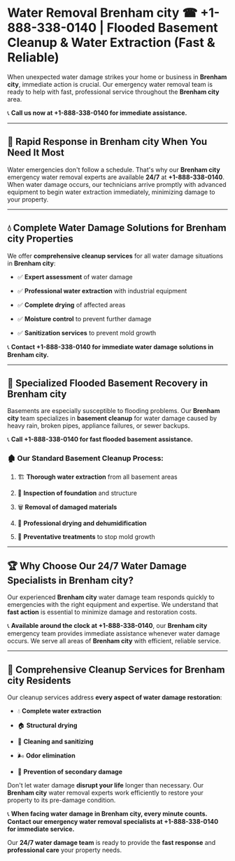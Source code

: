 # Water Removal Brenham city ☎ +1-888-338-0140 | Flooded Basement Cleanup & Water Extraction (Fast & Reliable)

When unexpected water damage strikes your home or business in **Brenham city**, immediate action is crucial. Our emergency water removal team is ready to help with fast, professional service throughout the **Brenham city** area. 

📞 **Call us now at +1-888-338-0140 for immediate assistance.**
---
## 🚀 Rapid Response in Brenham city When You Need It Most
Water emergencies don't follow a schedule. That's why our **Brenham city** emergency water removal experts are available **24/7** at **+1-888-338-0140**. When water damage occurs, our technicians arrive promptly with advanced equipment to begin water extraction immediately, minimizing damage to your property.
---
## 💧 Complete Water Damage Solutions for Brenham city Properties
We offer **comprehensive cleanup services** for all water damage situations in **Brenham city**:
- ✅ **Expert assessment** of water damage  
- ✅ **Professional water extraction** with industrial equipment  
- ✅ **Complete drying** of affected areas  
- ✅ **Moisture control** to prevent further damage  
- ✅ **Sanitization services** to prevent mold growth  
📞 **Contact +1-888-338-0140 for immediate water damage solutions in Brenham city.**
---
## 🌊 Specialized Flooded Basement Recovery in Brenham city
Basements are especially susceptible to flooding problems. Our **Brenham city** team specializes in **basement cleanup** for water damage caused by heavy rain, broken pipes, appliance failures, or sewer backups. 
📞 **Call +1-888-338-0140 for fast flooded basement assistance.**
### 🏚️ Our Standard Basement Cleanup Process:
1. 🏗️ **Thorough water extraction** from all basement areas  
2. 🔎 **Inspection of foundation** and structure  
3. 🗑️ **Removal of damaged materials**  
4. 💨 **Professional drying and dehumidification**  
5. 🚫 **Preventative treatments** to stop mold growth  
---
## 🏆 Why Choose Our 24/7 Water Damage Specialists in Brenham city?
Our experienced **Brenham city** water damage team responds quickly to emergencies with the right equipment and expertise. We understand that **fast action** is essential to minimize damage and restoration costs.
📞 **Available around the clock at +1-888-338-0140**, our **Brenham city** emergency team provides immediate assistance whenever water damage occurs. We serve all areas of **Brenham city** with efficient, reliable service.
---
## 🧹 Comprehensive Cleanup Services for Brenham city Residents
Our cleanup services address **every aspect of water damage restoration**:
- 💧 **Complete water extraction**  
- 🏠 **Structural drying**  
- 🧼 **Cleaning and sanitizing**  
- 🌬️ **Odor elimination**  
- 🚫 **Prevention of secondary damage**  
Don't let water damage **disrupt your life** longer than necessary. Our **Brenham city** water removal experts work efficiently to restore your property to its pre-damage condition.
📞 **When facing water damage in Brenham city, every minute counts. Contact our emergency water removal specialists at +1-888-338-0140 for immediate service.**
Our **24/7 water damage team** is ready to provide the **fast response** and **professional care** your property needs.
